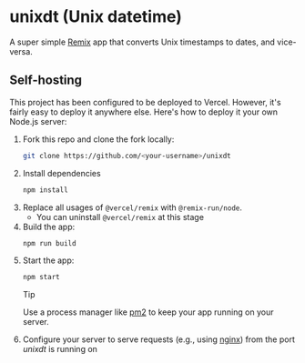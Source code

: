 # unixdt (Unix datetime)

A super simple [Remix](https://remix.run/) app that converts Unix timestamps to dates, and vice-versa.

## Self-hosting

This project has been configured to be deployed to Vercel. However, it's fairly easy to deploy it anywhere else. Here's how to deploy it your own Node.js server:

1. Fork this repo and clone the fork locally:
   ```sh
   git clone https://github.com/<your-username>/unixdt
   ```
2. Install dependencies
   ```sh
   npm install
   ```
3. Replace all usages of `@vercel/remix` with `@remix-run/node`.
   - You can uninstall `@vercel/remix` at this stage
4. Build the app:
   ```sh
   npm run build
   ```
5. Start the app:
   ```sh
   npm start
   ```
   > [!TIP]
   > Use a process manager like [pm2](https://pm2.keymetrics.io/) to keep your app running on your server.
6. Configure your server to serve requests (e.g., using [nginx](https://nginx.org/)) from the port _unixdt_ is running on
